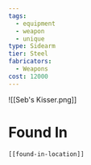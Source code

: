 ```yaml
---
tags:
  - equipment
  - weapon
  - unique
type: Sidearm
tier: Steel
fabricators:
  - Weapons
cost: 12000
---
```

![[Seb's Kisser.png]]
# Found In
```meta-bind-embed
[[found-in-location]]
```